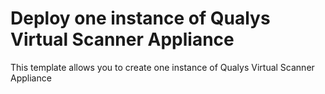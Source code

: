 # Deploy one instance of Qualys Virtual Scanner Appliance

This template allows you to create one instance of Qualys Virtual Scanner Appliance
